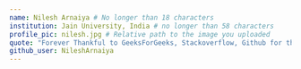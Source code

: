 ```yaml
---
name: Nilesh Arnaiya # No longer than 18 characters
institution: Jain University, India # no longer than 58 characters
profile_pic: nilesh.jpg # Relative path to the image you uploaded
quote: "Forever Thankful to GeeksForGeeks, Stackoverflow, Github for their ultimate support and learning" # No longer than 100 characters
github_user: NileshArnaiya
---
```

